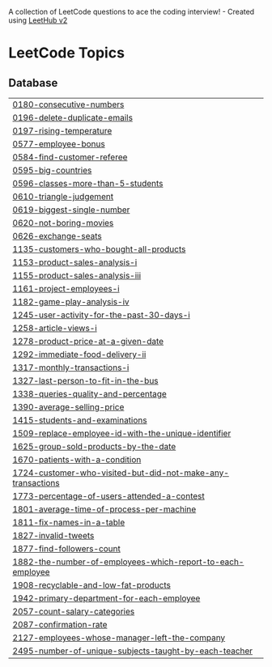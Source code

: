 A collection of LeetCode questions to ace the coding interview! - Created using [LeetHub v2](https://github.com/arunbhardwaj/LeetHub-2.0)
<!---LeetCode Topics Start-->
# LeetCode Topics
## Database
|  |
| ------- |
| [0180-consecutive-numbers](https://github.com/Almeerakhan/leetcode/tree/master/0180-consecutive-numbers) |
| [0196-delete-duplicate-emails](https://github.com/Almeerakhan/leetcode/tree/master/0196-delete-duplicate-emails) |
| [0197-rising-temperature](https://github.com/Almeerakhan/leetcode/tree/master/0197-rising-temperature) |
| [0577-employee-bonus](https://github.com/Almeerakhan/leetcode/tree/master/0577-employee-bonus) |
| [0584-find-customer-referee](https://github.com/Almeerakhan/leetcode/tree/master/0584-find-customer-referee) |
| [0595-big-countries](https://github.com/Almeerakhan/leetcode/tree/master/0595-big-countries) |
| [0596-classes-more-than-5-students](https://github.com/Almeerakhan/leetcode/tree/master/0596-classes-more-than-5-students) |
| [0610-triangle-judgement](https://github.com/Almeerakhan/leetcode/tree/master/0610-triangle-judgement) |
| [0619-biggest-single-number](https://github.com/Almeerakhan/leetcode/tree/master/0619-biggest-single-number) |
| [0620-not-boring-movies](https://github.com/Almeerakhan/leetcode/tree/master/0620-not-boring-movies) |
| [0626-exchange-seats](https://github.com/Almeerakhan/leetcode/tree/master/0626-exchange-seats) |
| [1135-customers-who-bought-all-products](https://github.com/Almeerakhan/leetcode/tree/master/1135-customers-who-bought-all-products) |
| [1153-product-sales-analysis-i](https://github.com/Almeerakhan/leetcode/tree/master/1153-product-sales-analysis-i) |
| [1155-product-sales-analysis-iii](https://github.com/Almeerakhan/leetcode/tree/master/1155-product-sales-analysis-iii) |
| [1161-project-employees-i](https://github.com/Almeerakhan/leetcode/tree/master/1161-project-employees-i) |
| [1182-game-play-analysis-iv](https://github.com/Almeerakhan/leetcode/tree/master/1182-game-play-analysis-iv) |
| [1245-user-activity-for-the-past-30-days-i](https://github.com/Almeerakhan/leetcode/tree/master/1245-user-activity-for-the-past-30-days-i) |
| [1258-article-views-i](https://github.com/Almeerakhan/leetcode/tree/master/1258-article-views-i) |
| [1278-product-price-at-a-given-date](https://github.com/Almeerakhan/leetcode/tree/master/1278-product-price-at-a-given-date) |
| [1292-immediate-food-delivery-ii](https://github.com/Almeerakhan/leetcode/tree/master/1292-immediate-food-delivery-ii) |
| [1317-monthly-transactions-i](https://github.com/Almeerakhan/leetcode/tree/master/1317-monthly-transactions-i) |
| [1327-last-person-to-fit-in-the-bus](https://github.com/Almeerakhan/leetcode/tree/master/1327-last-person-to-fit-in-the-bus) |
| [1338-queries-quality-and-percentage](https://github.com/Almeerakhan/leetcode/tree/master/1338-queries-quality-and-percentage) |
| [1390-average-selling-price](https://github.com/Almeerakhan/leetcode/tree/master/1390-average-selling-price) |
| [1415-students-and-examinations](https://github.com/Almeerakhan/leetcode/tree/master/1415-students-and-examinations) |
| [1509-replace-employee-id-with-the-unique-identifier](https://github.com/Almeerakhan/leetcode/tree/master/1509-replace-employee-id-with-the-unique-identifier) |
| [1625-group-sold-products-by-the-date](https://github.com/Almeerakhan/leetcode/tree/master/1625-group-sold-products-by-the-date) |
| [1670-patients-with-a-condition](https://github.com/Almeerakhan/leetcode/tree/master/1670-patients-with-a-condition) |
| [1724-customer-who-visited-but-did-not-make-any-transactions](https://github.com/Almeerakhan/leetcode/tree/master/1724-customer-who-visited-but-did-not-make-any-transactions) |
| [1773-percentage-of-users-attended-a-contest](https://github.com/Almeerakhan/leetcode/tree/master/1773-percentage-of-users-attended-a-contest) |
| [1801-average-time-of-process-per-machine](https://github.com/Almeerakhan/leetcode/tree/master/1801-average-time-of-process-per-machine) |
| [1811-fix-names-in-a-table](https://github.com/Almeerakhan/leetcode/tree/master/1811-fix-names-in-a-table) |
| [1827-invalid-tweets](https://github.com/Almeerakhan/leetcode/tree/master/1827-invalid-tweets) |
| [1877-find-followers-count](https://github.com/Almeerakhan/leetcode/tree/master/1877-find-followers-count) |
| [1882-the-number-of-employees-which-report-to-each-employee](https://github.com/Almeerakhan/leetcode/tree/master/1882-the-number-of-employees-which-report-to-each-employee) |
| [1908-recyclable-and-low-fat-products](https://github.com/Almeerakhan/leetcode/tree/master/1908-recyclable-and-low-fat-products) |
| [1942-primary-department-for-each-employee](https://github.com/Almeerakhan/leetcode/tree/master/1942-primary-department-for-each-employee) |
| [2057-count-salary-categories](https://github.com/Almeerakhan/leetcode/tree/master/2057-count-salary-categories) |
| [2087-confirmation-rate](https://github.com/Almeerakhan/leetcode/tree/master/2087-confirmation-rate) |
| [2127-employees-whose-manager-left-the-company](https://github.com/Almeerakhan/leetcode/tree/master/2127-employees-whose-manager-left-the-company) |
| [2495-number-of-unique-subjects-taught-by-each-teacher](https://github.com/Almeerakhan/leetcode/tree/master/2495-number-of-unique-subjects-taught-by-each-teacher) |
<!---LeetCode Topics End-->